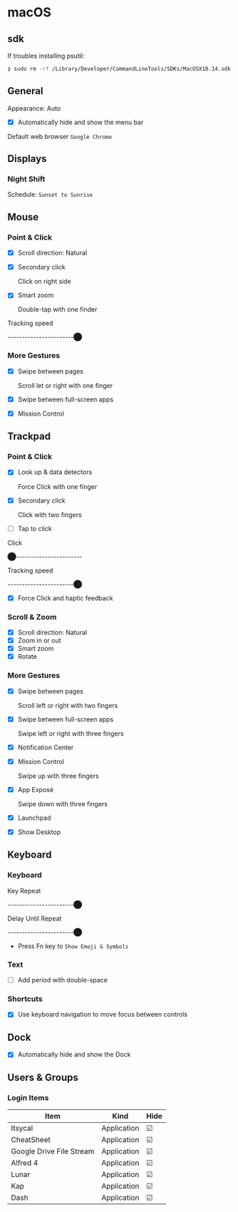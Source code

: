 # macOS

## sdk

If troubles installing psutil:

```sh
❯ sudo rm -rf /Library/Developer/CommandLineTools/SDKs/MacOSX10.14.sdk
```

## General

Appearance: Auto

- [x] Automatically hide and show the menu bar

Default web browser `Google Chrome`

## Displays

### Night Shift

Schedule: `Sunset to Sunrise`

## Mouse

### Point & Click

- [x] Scroll direction: Natural
- [x] Secondary click

  Click on right side

- [x] Smart zoom

  Double-tap with one finder

Tracking speed

-----------------------⬤

### More Gestures

- [x] Swipe between pages

  Scroll let or right with one finger

- [x] Swipe between full-screen apps
- [x] Mission Control

## Trackpad

### Point & Click

- [x] Look up & data detectors

  Force Click with one finger

- [x] Secondary click

  Click with two fingers

- [ ] Tap to click

Click

⬤-----------------------

Tracking speed

-----------------------⬤

- [x] Force Click and haptic feedback

### Scroll & Zoom

- [x] Scroll direction: Natural
- [x] Zoom in or out
- [x] Smart zoom
- [x] Rotate

### More Gestures

- [x] Swipe between pages

  Scroll left or right with two fingers

- [x] Swipe between full-screen apps

  Swipe left or right with three fingers

- [x] Notification Center
- [x] Mission Control

  Swipe up with three fingers

- [x] App Exposé

  Swipe down with three fingers

- [x] Launchpad
- [x] Show Desktop

## Keyboard

### Keyboard

Key Repeat

-----------------------⬤

Delay Until Repeat

-----------------------⬤

- Press Fn key to `Show Emoji & Symbols`

### Text

- [ ] Add period with double-space

### Shortcuts

- [x] Use keyboard navigation to move focus between controls

## Dock

- [x] Automatically hide and show the Dock

## Users & Groups

### Login Items

| Item                     | Kind        | Hide |
| ------------------------ | ----------- | ---- |
| Itsycal                  | Application | ☑    |
| CheatSheet               | Application | ☑    |
| Google Drive File Stream | Application | ☑    |
| Alfred 4                 | Application | ☑    |
| Lunar                    | Application | ☑    |
| Kap                      | Application | ☑    |
| Dash                     | Application | ☑    |
